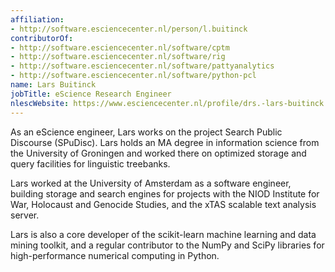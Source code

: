 ```yaml
---
affiliation:
- http://software.esciencecenter.nl/person/l.buitinck
contributorOf:
- http://software.esciencecenter.nl/software/cptm
- http://software.esciencecenter.nl/software/rig
- http://software.esciencecenter.nl/software/pattyanalytics
- http://software.esciencecenter.nl/software/python-pcl
name: Lars Buitinck
jobTitle: eScience Research Engineer
nlescWebsite: https://www.esciencecenter.nl/profile/drs.-lars-buitinck
---
```

As an eScience engineer, Lars works on the project Search Public Discourse (SPuDisc). Lars holds an MA degree in information science from the University of Groningen and worked there on optimized storage and query facilities for linguistic treebanks.

Lars worked at the University of Amsterdam as a software engineer, building storage and search engines for projects with the NIOD Institute for War, Holocaust and Genocide Studies, and the xTAS scalable text analysis server.

Lars is also a core developer of the scikit-learn machine learning and data mining toolkit, and a regular contributor to the NumPy and SciPy libraries for high-performance numerical computing in Python.


